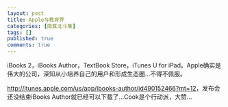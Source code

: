 ```yaml
---
layout: post
title: Apple与教育界
categories: [南箕北斗集]
tags: []
published: true
comments: true
---
```

<p><!--:zh-->iBooks 2，iBooks Author，TextBook Store，iTunes U for iPad。Apple确实是伟大的公司，深知从小培养自己的用户和形成生态圈...不得不佩服。</p>

<p><a href="http://itunes.apple.com/us/app/ibooks-author/id490152466?mt=12" target="_blank">http://itunes.apple.com/us/app/ibooks-author/id490152466?mt=12</a>，发布会还没结束iBooks Author就已经可以下载了...Cook是个行动派，大赞...<!--:--></p>
